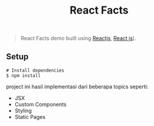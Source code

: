 <h1 align="center">React Facts</h1>
<br>

> React Facts demo built using [Reactjs](https://github.com/nuxt/nuxt), [React js](https://github.com/facebook/react)).

## Setup

```
# Install dependencies
$ npm install
```

project ini hasil implementasi dari beberapa topics seperti:
- JSX
- Custom Components
- Styling
- Static Pages

